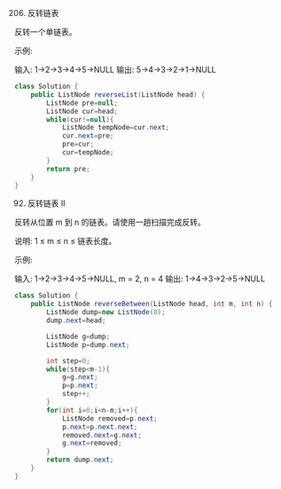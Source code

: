 206. 反转链表

反转一个单链表。

示例:

输入: 1->2->3->4->5->NULL
输出: 5->4->3->2->1->NULL
````Java
class Solution {
    public ListNode reverseList(ListNode head) {
        ListNode pre=null;
        ListNode cur=head;
        while(cur!=null){
            ListNode tempNode=cur.next;
            cur.next=pre;
            pre=cur;
            cur=tempNode;
        }
        return pre;
    }
}
````

92. 反转链表 II

反转从位置 m 到 n 的链表。请使用一趟扫描完成反转。

说明:
1 ≤ m ≤ n ≤ 链表长度。

示例:

输入: 1->2->3->4->5->NULL, m = 2, n = 4
输出: 1->4->3->2->5->NULL

````Java
class Solution {
    public ListNode reverseBetween(ListNode head, int m, int n) {
        ListNode dump=new ListNode(0);
        dump.next=head;

        ListNode g=dump;
        ListNode p=dump.next;

        int step=0;
        while(step<m-1){
            g=g.next;
            p=p.next;
            step++;
        }
        for(int i=0;i<n-m;i++){
            ListNode removed=p.next;
            p.next=p.next.next;
            removed.next=g.next;
            g.next=removed;
        }
        return dump.next;
    }
}
````
